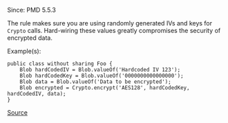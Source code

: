 Since: PMD 5.5.3

The rule makes sure you are using randomly generated IVs and keys for `Crypto` calls.
Hard-wiring these values greatly compromises the security of encrypted data.

Example(s):
```
public class without sharing Foo {
    Blob hardCodedIV = Blob.valueOf('Hardcoded IV 123');
    Blob hardCodedKey = Blob.valueOf('0000000000000000');
    Blob data = Blob.valueOf('Data to be encrypted');
    Blob encrypted = Crypto.encrypt('AES128', hardCodedKey, hardCodedIV, data);
}
```

[Source](https://pmd.github.io/pmd-5.5.4/pmd-apex/rules/apex/security.html#ApexBadCrypto)
